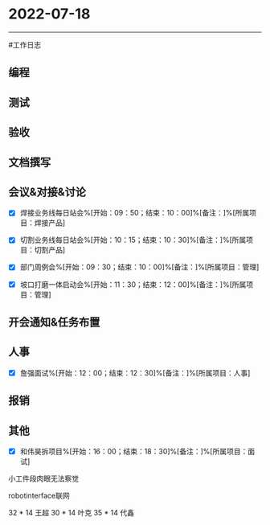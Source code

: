 # 2022-07-18 

---

#工作日志

## 编程



## 测试



## 验收 



## 文档撰写 



## 会议&对接&讨论
- [x] 焊接业务线每日站会%[开始：09：50；结束：10：00]%[备注：]%[所属项目：焊接产品]
- [x] 切割业务线每日站会%[开始：10：15；结束：10：30]%[备注：]%[所属项目：切割产品]
- [x] 部门周例会%[开始：09：30；结束：10：00]%[备注：]%[所属项目：管理]
- [x] 坡口打磨一体启动会%[开始：11：30；结束：12：00]%[备注：]%[所属项目：管理]


## 开会通知&任务布置



## 人事
- [x] 詹强面试%[开始：12：00；结束：12：30]%[备注：]%[所属项目：人事]


## 报销



## 其他
- [x] 和伟昊拆项目%[开始：16：00；结束：18：30]%[备注：]%[所属项目：面试]

小工件段肉眼无法察觉

robotinterface联网

32 * 14 王超
30 * 14 叶克
35 * 14 代鑫